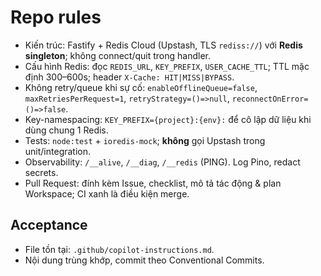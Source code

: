 ﻿# Repo rules

- Kiến trúc: Fastify + Redis Cloud (Upstash, TLS `rediss://`) với **Redis singleton**; không connect/quit trong handler.
- Cấu hình Redis: đọc `REDIS_URL`, `KEY_PREFIX`, `USER_CACHE_TTL`; TTL mặc định 300–600s; header `X-Cache: HIT|MISS|BYPASS`.
- Không retry/queue khi sự cố: `enableOfflineQueue=false`, `maxRetriesPerRequest=1`, `retryStrategy=()=>null`, `reconnectOnError=()=>false`.
- Key-namespacing: `KEY_PREFIX={project}:{env}:` để cô lập dữ liệu khi dùng chung 1 Redis.
- Tests: `node:test` + `ioredis-mock`; **không** gọi Upstash trong unit/integration.
- Observability: `/__alive`, `/__diag`, `/__redis` (PING). Log Pino, redact secrets.
- Pull Request: đính kèm Issue, checklist, mô tả tác động & plan Workspace; CI xanh là điều kiện merge.

## Acceptance
- File tồn tại: `.github/copilot-instructions.md`.
- Nội dung trùng khớp, commit theo Conventional Commits.
